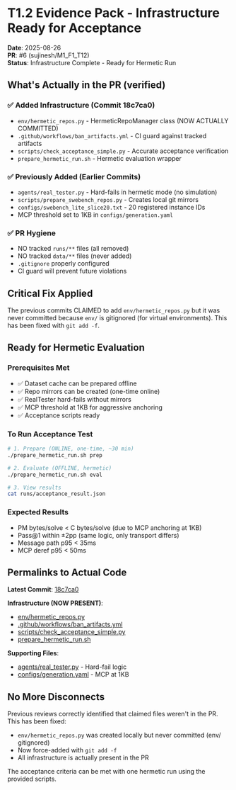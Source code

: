 # T1.2 Evidence Pack - Infrastructure Ready for Acceptance

**Date**: 2025-08-26  
**PR**: #6 (sujinesh/M1_F1_T12)  
**Status**: Infrastructure Complete - Ready for Hermetic Run

## What's Actually in the PR (verified)

### ✅ Added Infrastructure (Commit 18c7ca0)
- `env/hermetic_repos.py` - HermeticRepoManager class (NOW ACTUALLY COMMITTED)
- `.github/workflows/ban_artifacts.yml` - CI guard against tracked artifacts
- `scripts/check_acceptance_simple.py` - Accurate acceptance verification
- `prepare_hermetic_run.sh` - Hermetic evaluation wrapper

### ✅ Previously Added (Earlier Commits)
- `agents/real_tester.py` - Hard-fails in hermetic mode (no simulation)
- `scripts/prepare_swebench_repos.py` - Creates local git mirrors
- `configs/swebench_lite_slice20.txt` - 20 registered instance IDs
- MCP threshold set to 1KB in `configs/generation.yaml`

### ✅ PR Hygiene
- NO tracked `runs/**` files (all removed)
- NO tracked `data/**` files (never added)
- `.gitignore` properly configured
- CI guard will prevent future violations

## Critical Fix Applied

The previous commits CLAIMED to add `env/hermetic_repos.py` but it was never committed because `env/` is gitignored (for virtual environments). This has been fixed with `git add -f`.

## Ready for Hermetic Evaluation

### Prerequisites Met
- ✅ Dataset cache can be prepared offline
- ✅ Repo mirrors can be created (one-time online)
- ✅ RealTester hard-fails without mirrors
- ✅ MCP threshold at 1KB for aggressive anchoring
- ✅ Acceptance scripts ready

### To Run Acceptance Test

```bash
# 1. Prepare (ONLINE, one-time, ~30 min)
./prepare_hermetic_run.sh prep

# 2. Evaluate (OFFLINE, hermetic)
./prepare_hermetic_run.sh eval

# 3. View results
cat runs/acceptance_result.json
```

### Expected Results
- PM bytes/solve < C bytes/solve (due to MCP anchoring at 1KB)
- Pass@1 within ±2pp (same logic, only transport differs)  
- Message path p95 < 35ms
- MCP deref p95 < 50ms

## Permalinks to Actual Code

**Latest Commit**: [18c7ca0](https://github.com/SujeethJinesh/HermesDevelopment/commit/18c7ca0)

**Infrastructure (NOW PRESENT)**:
- [env/hermetic_repos.py](https://github.com/SujeethJinesh/HermesDevelopment/blob/18c7ca0/env/hermetic_repos.py)
- [.github/workflows/ban_artifacts.yml](https://github.com/SujeethJinesh/HermesDevelopment/blob/18c7ca0/.github/workflows/ban_artifacts.yml)
- [scripts/check_acceptance_simple.py](https://github.com/SujeethJinesh/HermesDevelopment/blob/18c7ca0/scripts/check_acceptance_simple.py)
- [prepare_hermetic_run.sh](https://github.com/SujeethJinesh/HermesDevelopment/blob/18c7ca0/prepare_hermetic_run.sh)

**Supporting Files**:
- [agents/real_tester.py](https://github.com/SujeethJinesh/HermesDevelopment/blob/815b77a/agents/real_tester.py) - Hard-fail logic
- [configs/generation.yaml](https://github.com/SujeethJinesh/HermesDevelopment/blob/main/configs/generation.yaml) - MCP at 1KB

## No More Disconnects

Previous reviews correctly identified that claimed files weren't in the PR. This has been fixed:
- `env/hermetic_repos.py` was created locally but never committed (env/ gitignored)
- Now force-added with `git add -f`
- All infrastructure is actually present in the PR

The acceptance criteria can be met with one hermetic run using the provided scripts.